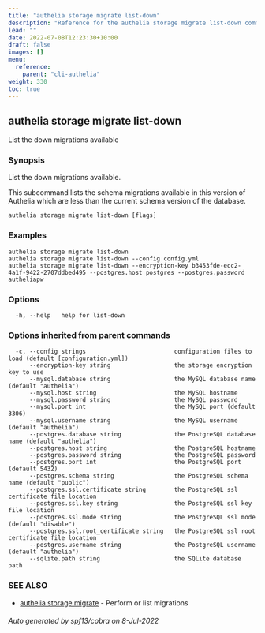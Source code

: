 ```yaml
---
title: "authelia storage migrate list-down"
description: "Reference for the authelia storage migrate list-down command."
lead: ""
date: 2022-07-08T12:23:30+10:00
draft: false
images: []
menu:
  reference:
    parent: "cli-authelia"
weight: 330
toc: true
---
```


## authelia storage migrate list-down

List the down migrations available

### Synopsis

List the down migrations available.

This subcommand lists the schema migrations available in this version of Authelia which are less than the current
schema version of the database.

```
authelia storage migrate list-down [flags]
```

### Examples

```
authelia storage migrate list-down
authelia storage migrate list-down --config config.yml
authelia storage migrate list-down --encryption-key b3453fde-ecc2-4a1f-9422-2707ddbed495 --postgres.host postgres --postgres.password autheliapw
```

### Options

```
  -h, --help   help for list-down
```

### Options inherited from parent commands

```
  -c, --config strings                         configuration files to load (default [configuration.yml])
      --encryption-key string                  the storage encryption key to use
      --mysql.database string                  the MySQL database name (default "authelia")
      --mysql.host string                      the MySQL hostname
      --mysql.password string                  the MySQL password
      --mysql.port int                         the MySQL port (default 3306)
      --mysql.username string                  the MySQL username (default "authelia")
      --postgres.database string               the PostgreSQL database name (default "authelia")
      --postgres.host string                   the PostgreSQL hostname
      --postgres.password string               the PostgreSQL password
      --postgres.port int                      the PostgreSQL port (default 5432)
      --postgres.schema string                 the PostgreSQL schema name (default "public")
      --postgres.ssl.certificate string        the PostgreSQL ssl certificate file location
      --postgres.ssl.key string                the PostgreSQL ssl key file location
      --postgres.ssl.mode string               the PostgreSQL ssl mode (default "disable")
      --postgres.ssl.root_certificate string   the PostgreSQL ssl root certificate file location
      --postgres.username string               the PostgreSQL username (default "authelia")
      --sqlite.path string                     the SQLite database path
```

### SEE ALSO

* [authelia storage migrate](authelia_storage_migrate.md)	 - Perform or list migrations

###### Auto generated by spf13/cobra on 8-Jul-2022
